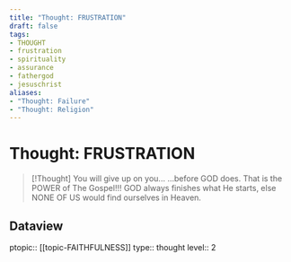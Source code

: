 ```yaml
---
title: "Thought: FRUSTRATION"
draft: false
tags:
- THOUGHT
- frustration
- spirituality
- assurance
- fathergod
- jesuschrist
aliases:
- "Thought: Failure"
- "Thought: Religion"
---
```

# Thought: FRUSTRATION
> [!Thought]
> You will give up on you...
> …before GOD does.
> That is the POWER of The Gospel!!!
> GOD always finishes what He starts, else NONE OF US would find ourselves in Heaven.


## Dataview
ptopic:: [[topic-FAITHFULNESS]]
type:: thought
level:: 2
